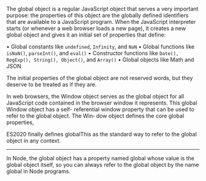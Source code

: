 
The global object is a regular JavaScript object that serves a very important purpose: the properties of this object are the globally defined identifiers that are available to a JavaScript program. When the JavaScript interpreter starts (or whenever a web browser
loads a new page), it creates a new global object and gives it an initial set of properties that define:

• Global constants like `undefined`, `Infinity`, and `NaN`
• Global functions like `isNaN()`, `parseInt()`, and `eval()` • Constructor functions like `Date(), RegExp(), String(), Object()`, and `Array()`
• Global objects like Math and JSON


The initial properties of the global object are not reserved words, but they deserve to
be treated as if they are.

In web browsers, the Window object serves as the global object for all JavaScript code
contained in the browser window it represents. This global Window object has a self-
referential window property that can be used to refer to the global object. The Win‐
dow object defines the core global properties,


ES2020 finally defines globalThis as the standard way to refer to the global object in
any context.

___

In Node, the global object has a property named global whose value is the global
object itself, so you can always refer to the global object by the name global in Node
programs.